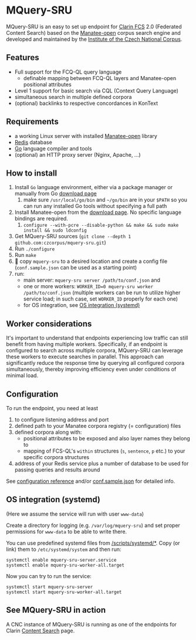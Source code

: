 # MQuery-SRU

MQuery-SRU is an easy to set up endpoint for [Clarin FCS](https://www.clarin.eu/content/federated-content-search-clarin-fcs-technical-details) 2.0 (Federated Content Search) based on the [Manatee-open](https://nlp.fi.muni.cz/trac/noske) corpus search engine and developed and maintained by the [Institute of the Czech National Corpus](https://ucnk.ff.cuni.cz/en/).

## Features

* Full support for the FCQ-QL query language
    * definable mapping between FCQ-QL layers and Manatee-open positional attributes
* Level 1 support for basic search via CQL (Context Query
Language)
* simultaneous search in multiple defined corpora
* (optional) backlinks to respective concordances in KonText


## Requirements

* a working Linux server with installed [Manatee-open](https://nlp.fi.muni.cz/trac/noske) library
* [Redis](https://redis.io/) database
* [Go](https://go.dev/)  language compiler and tools
* (optional) an HTTP proxy server (Nginx, Apache, ...)


## How to install

1. Install `Go` language environment, either via a package manager or manually from Go [download page](https://go.dev/dl/)
   1. make sure `/usr/local/go/bin` and `~/go/bin` are in your `$PATH` so you can run any installed Go tools without specifying a full path
2. Install Manatee-open from the [download page](https://nlp.fi.muni.cz/trac/noske). No specific language bindings are required.
   1. `configure --with-pcre --disable-python && make && sudo make install && sudo ldconfig`
3. Get MQuery-SRU sources (`git clone --depth 1 github.com:czcorpus/mquery-sru.git`)
4. Run `./configure`
5. Run `make`
6. :construction: copy `mquery-sru` to a desired location and create a config file (`conf.sample.json` can be used as a starting point) 
8. run:
   * main server: `mquery-sru server /path/to/conf.json` and
   * one or more workers: `WORKER_ID=0 mquery-sru worker /path/to/conf.json` (multiple workers can be run to utilize higher service load; in such case, set `WORKER_ID` properly for each one)
   * for OS integration, see <a href="#os-integration-systemd">OS integration (systemd)</a>

## Worker considerations

It's important to understand that endpoints experiencing low traffic can still benefit from having multiple workers. Specifically, if an endpoint is configured to search across multiple corpora, MQuery-SRU can leverage these workers to execute searches in parallel. This approach can significantly reduce the response time by querying all configured corpora simultaneously, thereby improving efficiency even under conditions of minimal load.

## Configuration

To run the endpoint, you need at least

1. to configure listening address and port
2. defined path to your Manatee corpora registry (= configuration) files
2. defined corpora along with:
    * positional attributes to be exposed and also layer names they belong to
    * mapping of FCS-QL's `within` structures (`s`, `sentence`, `p` etc.) to your specific corpora structures
3. address of your Redis service plus a number of database to be used for passing queries and results around

See [configuration reference](https://github.com/czcorpus/mquery-sru/blob/main/config-reference.md) and/or [conf.sample.json](https://github.com/czcorpus/mquery-sru/blob/main/conf.sample.json) for detailed info.

## OS integration (systemd)

(Here we assume the service will run with user `www-data`)

Create a directory for logging (e.g. `/var/log/mquery-sru`) and set proper permissions for `www-data` to be able to write there.

You can use predefined systemd files from [/scripts/systemd/*](https://github.com/czcorpus/mquery-sru/tree/main/scripts/systemd). Copy (or link) them to `/etc/systemd/system` and then run:

```
systemctl enable mquery-sru-server.service
systemctl enable mquery-sru-worker-all.target
```

Now you can try to run the service:

```
systemctl start mquery-sru-server
systemctl start mquery-sru-worker-all.target
```

## See MQuery-SRU in action

A CNC instance of MQuery-SRU is running as one of the endpoints for Clarin [Content Search](https://contentsearch.clarin.eu/) page.
